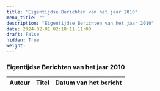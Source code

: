 ```yaml
---
title: "Eigentijdse Berichten van het jaar 2010"
menu_title: ""
description: "Eigentijdse Berichten van het jaar 2010"
date: 2024-02-01 02:18:11+11:00
draft: False
hidden: True
weight: 
---
```

### Eigentijdse Berichten van het jaar 2010

**Auteur** | **Titel** | **Datum van het bericht**
---|---|---
